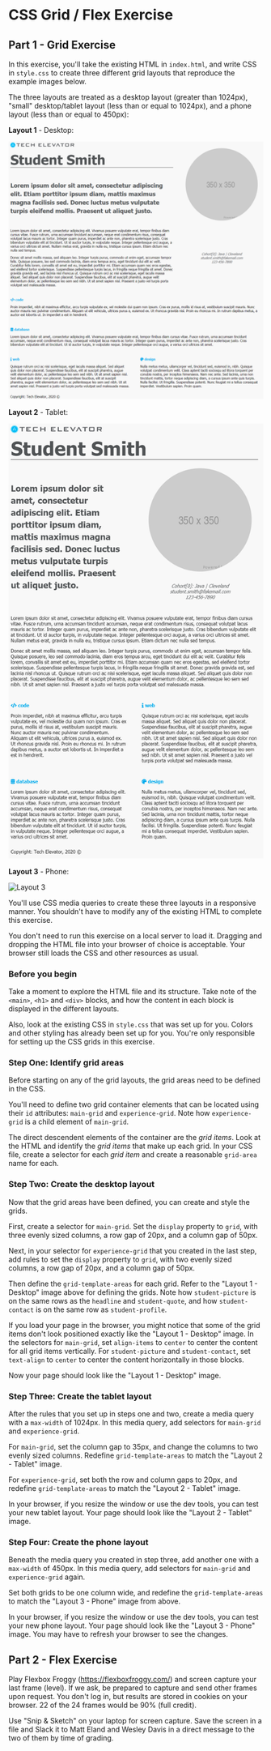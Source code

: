 # CSS Grid / Flex Exercise

## Part 1 - Grid Exercise

In this exercise, you'll take the existing HTML in `index.html`, and write CSS in `style.css` to create three different grid layouts that reproduce the example images below. 

The three layouts are treated as a desktop layout (greater than 1024px), "small" desktop/tablet layout (less than or equal to 1024px), and a phone layout (less than or equal to 450px):

**Layout 1** - Desktop:

![Layout 1](./layouts/layout-1.png)

**Layout 2** - Tablet:

![Layout 2](./layouts/layout-2.png)

**Layout 3** - Phone:

![Layout 3](./layouts/layout-3.gif)

You'll use CSS media queries to create these three layouts in a responsive manner. You shouldn't have to modify any of the existing HTML to complete this exercise.

You don't need to run this exercise on a local server to load it. Dragging and dropping the HTML file into your browser of choice is acceptable. Your browser still loads the CSS and other resources as usual.

### Before you begin

Take a moment to explore the HTML file and its structure. Take note of the `<main>`, `<h1>` and `<div>` blocks, and how the content in each block is displayed in the different layouts. 

Also, look at the existing CSS in `style.css` that was set up for you. Colors and other styling has already been set up for you. You're only responsible for setting up the CSS grids in this exercise.

### Step One: Identify grid areas 

Before starting on any of the grid layouts, the grid areas need to be defined in the CSS.

You'll need to define two grid container elements that can be located using their `id` attributes: `main-grid` and `experience-grid`. Note how `experience-grid` is a child element of `main-grid`.

The direct descendent elements of the container are the _grid items_. Look at the HTML and identify the _grid items_ that make up each grid. In your CSS file, create a selector for each _grid item_ and create a reasonable `grid-area` name for each.

### Step Two: Create the desktop layout

Now that the grid areas have been defined, you can create and style the grids.

First, create a selector for `main-grid`. Set the `display` property to `grid`, with three evenly sized columns, a row gap of 20px, and a column gap of 50px.

Next, in your selector for `experience-grid` that you created in the last step, add rules to set the `display` property to `grid`, with two evenly sized columns, a row gap of 20px, and a column gap of 50px.

Then define the `grid-template-areas` for each grid. Refer to the "Layout 1 - Desktop" image above for defining the grids. Note how `student-picture` is on the same rows as the `headline` and `student-quote`, and how `student-contact` is on the same row as `student-profile`.

If you load your page in the browser, you might notice that some of the grid items don't look positioned exactly like the "Layout 1 - Desktop" image. In the selectors for `main-grid`, set `align-items` to `center` to center the content for all grid items vertically. For `student-picture` and `student-contact`, set `text-align` to `center` to center the content horizontally in those blocks.

Now your page should look like the "Layout 1 - Desktop" image.

### Step Three: Create the tablet layout

After the rules that you set up in steps one and two, create a media query with a `max-width` of 1024px. In this media query, add selectors for `main-grid` and `experience-grid`.

For `main-grid`, set the column gap to 35px, and change the columns to two evenly sized columns. Redefine `grid-template-areas` to match the "Layout 2 - Tablet" image.

For `experience-grid`, set both the row and column gaps to 20px, and redefine `grid-template-areas` to match the "Layout 2 - Tablet" image.

In your browser, if you resize the window or use the dev tools, you can test your new tablet layout. Your page should look like the "Layout 2 - Tablet" image.

### Step Four: Create the phone layout

Beneath the media query you created in step three, add another one with a `max-width` of 450px. In this media query, add selectors for `main-grid` and `experience-grid` again.

Set both grids to be one column wide, and redefine the `grid-template-areas` to match the "Layout 3 - Phone" image from above.

In your browser, if you resize the window or use the dev tools, you can test your new phone layout. Your page should look like the "Layout 3 - Phone" image. You may have to refresh your browser to see the changes.

## Part 2 - Flex Exercise

Play Flexbox Froggy (https://flexboxfroggy.com/) and screen capture your last frame (level). If we ask, be prepared to capture and send other frames upon request. You don't log in, but results are stored in cookies on your browser.
22 of the 24 frames would be 90% (full credit).

Use "Snip & Sketch" on your laptop for screen capture. Save the screen in a file and Slack it to Matt Eland and Wesley Davis in a direct message to the two of them by time of grading. 